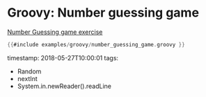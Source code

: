 # Groovy: Number guessing game


[Number Guessing game exercise](/exercise-number-guessing-game)


```groovy
{{#include examples/groovy/number_guessing_game.groovy }}
```

timestamp: 2018-05-27T10:00:01
tags:
  - Random
  - nextInt
  - System.in.newReader().readLine

